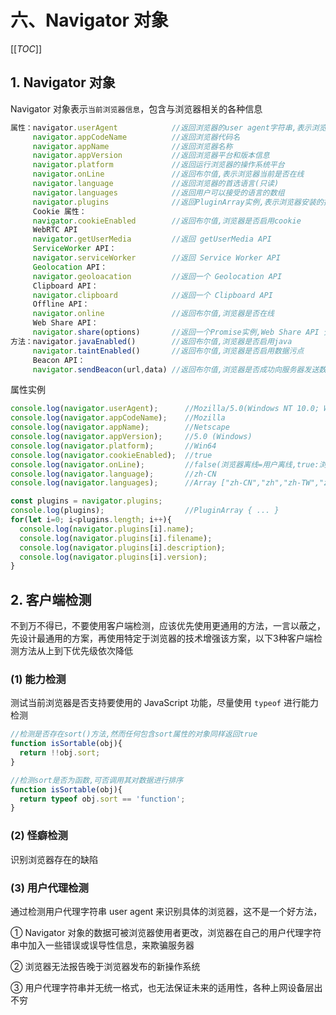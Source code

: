 # 六、Navigator 对象

[[_TOC_]]

## 1. Navigator 对象

Navigator 对象表示`当前浏览器信息`，包含与浏览器相关的各种信息

```javascript
属性：navigator.userAgent            //返回浏览器的user agent字符串,表示浏览器厂商和版本信息
     navigator.appCodeName          //返回浏览器代码名
     navigator.appName              //返回浏览器名称
     navigator.appVersion           //返回浏览器平台和版本信息
     navigator.platform             //返回运行浏览器的操作系统平台
     navigator.onLine               //返回布尔值,表示浏览器当前是否在线
     navigator.language             //返回浏览器的首选语言(只读)
     navigator.languages            //返回用户可以接受的语言的数组
     navigator.plugins              //返回PluginArray实例,表示浏览器安装的插件
     Cookie 属性：
     navigator.cookieEnabled        //返回布尔值,浏览器是否启用cookie
     WebRTC API
     navigator.getUserMedia         //返回 getUserMedia API
     ServiceWorker API：
     navigator.serviceWorker        //返回 Service Worker API
     Geolocation API：
     navigator.geoloacation         //返回一个 Geolocation API
     Clipboard API：
     navigator.clipboard            //返回一个 Clipboard API
     Offline API：
     navigator.online               //返回布尔值,浏览器是否在线
     Web Share API：
     navigator.share(options)       //返回一个Promise实例,Web Share API 分享网页或文件
方法：navigator.javaEnabled()        //返回布尔值,浏览器是否启用java
     navigator.taintEnabled()       //返回布尔值,浏览器是否启用数据污点
     Beacon API：
     navigator.sendBeacon(url,data) //返回布尔值,浏览器是否成功向服务器发送数据,用户卸载网页时,浏览器向服务器发送异步请求并携带少量数据
```

属性实例

```javascript
console.log(navigator.userAgent);      //Mozilla/5.0(Windows NT 10.0; Win64; x64; rv:62.0) Gecko/20100101 Firefox/62.0
console.log(navigator.appCodeName);    //Mozilla
console.log(navigator.appName);        //Netscape
console.log(navigator.appVersion);     //5.0 (Windows)
console.log(navigator.platform);       //Win64
console.log(navigator.cookieEnabled);  //true
console.log(navigator.onLine);         //false(浏览器离线=用户离线,true:浏览器在线!=用户在线,浏览器连接局域网,局域网不能连接外网)
console.log(navigator.language);       //zh-CN
console.log(navigator.languages);      //Array ["zh-CN","zh","zh-TW","zh-HK","en-US","en"]

const plugins = navigator.plugins;
console.log(plugins);                  //PluginArray { ... }
for(let i=0; i<plugins.length; i++){
  console.log(navigator.plugins[i].name);
  console.log(navigator.plugins[i].filename);
  console.log(navigator.plugins[i].description);
  console.log(navigator.plugins[i].version);
}
```

## 2. 客户端检测

不到万不得已，不要使用客户端检测，应该优先使用更通用的方法，一言以蔽之，先设计最通用的方案，再使用特定于浏览器的技术增强该方案，以下3种客户端检测方法从上到下优先级依次降低

### (1) 能力检测

测试当前浏览器是否支持要使用的 JavaScript 功能，尽量使用 `typeof` 进行能力检测

```javascript
//检测是否存在sort()方法,然而任何包含sort属性的对象同样返回true
function isSortable(obj){
  return !!obj.sort;
}

//检测sort是否为函数,可否调用其对数据进行排序
function isSortable(obj){
  return typeof obj.sort == 'function';
}
```

### (2) 怪癖检测

识别浏览器存在的缺陷

### (3) 用户代理检测

通过检测用户代理字符串 user agent 来识别具体的浏览器，这不是一个好方法，

① Navigator 对象的数据可被浏览器使用者更改，浏览器在自己的用户代理字符串中加入一些错误或误导性信息，来欺骗服务器

② 浏览器无法报告晚于浏览器发布的新操作系统

③ 用户代理字符串并无统一格式，也无法保证未来的适用性，各种上网设备层出不穷
